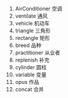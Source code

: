 1. AirConditioner 空调
2. ventilate 通风
3. vehicle 机动车
4. triangle 三角形
5. rectangle 矩形
6. breed 品种
7. practitioner 从业者
8. replenish 补充
9. cylinder 圆柱
10. variable 变量
11. opus 作品
12. concat 合并

